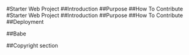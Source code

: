 #Starter Web Project ##Introduction ##Purpose ##How To Contribute
#Starter Web Project ##Introduction ##Purpose ##How To Contribute
##Deployment

##Babe

##Copyright section
